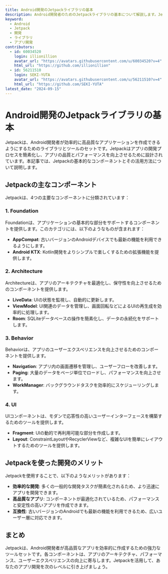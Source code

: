 ```yaml
---
title: Android開発のJetpackライブラリの基本
description: Android開発者のためのJetpackライブラリの基本について解説します。Jetpackの主要コンポーネントとその活用法について学びましょう。
keyword:
  - Android
  - Jetpack
  - 開発
  - ライブラリ
  - アプリ開発
contributors:
  - id: 60034520
    login: illionillion
    avatar_url: "https://avatars.githubusercontent.com/u/60034520?v=4"
    html_url: "https://github.com/illionillion"
  - id: 56211510
    login: SEKI-YUTA
    avatar_url: "https://avatars.githubusercontent.com/u/56211510?v=4"
    html_url: "https://github.com/SEKI-YUTA"
latest_date: "2024-09-15"
---
```


# Android開発のJetpackライブラリの基本

Jetpackは、Android開発者が効率的に高品質なアプリケーションを作成できるようにするためのライブラリとツールのセットです。Jetpackはアプリの開発プロセスを簡素化し、アプリの品質とパフォーマンスを向上させるために設計されています。本記事では、Jetpackの基本的なコンポーネントとその活用方法について説明します。

## Jetpackの主なコンポーネント

Jetpackは、4つの主要なコンポーネントに分類されています：

### 1. Foundation

Foundationは、アプリケーションの基本的な部分をサポートするコンポーネントを提供します。このカテゴリには、以下のようなものが含まれます：

- **AppCompat**: 古いバージョンのAndroidデバイスでも最新の機能を利用できるようにします。
- **Android KTX**: Kotlin開発をよりシンプルで楽しくするための拡張機能を提供します。

### 2. Architecture

Architectureは、アプリのアーキテクチャを最適化し、保守性を向上させるためのコンポーネントを提供します。

- **LiveData**: UIの状態を監視し、自動的に更新します。
- **ViewModel**: UI関連のデータを管理し、画面回転などによるUIの再生成を効率的に処理します。
- **Room**: SQLiteデータベースの操作を簡素化し、データの永続化をサポートします。

### 3. Behavior

Behaviorは、アプリのユーザーエクスペリエンスを向上させるためのコンポーネントを提供します。

- **Navigation**: アプリ内の画面遷移を管理し、ユーザーフローを改善します。
- **Paging**: 大量のデータをページ単位でロードし、パフォーマンスを向上させます。
- **WorkManager**: バックグラウンドタスクを効率的にスケジューリングします。

### 4. UI

UIコンポーネントは、モダンで応答性の高いユーザーインターフェースを構築するためのツールを提供します。

- **Fragment**: UIの動的で再利用可能な部分を作成します。
- **Layout**: ConstraintLayoutやRecyclerViewなど、複雑なUIを簡単にレイアウトするためのツールを提供します。

## Jetpackを使った開発のメリット

Jetpackを使用することで、以下のようなメリットがあります：

- **効率的な開発**: 多くの一般的な開発タスクが簡素化されるため、より迅速にアプリを開発できます。
- **高品質なアプリ**: コンポーネントが最適化されているため、パフォーマンスと安定性の高いアプリを作成できます。
- **互換性**: 古いバージョンのAndroidでも最新の機能を利用できるため、広いユーザー層に対応できます。

## まとめ

Jetpackは、Android開発者が高品質なアプリを効率的に作成するための強力なツールセットです。各コンポーネントは、アプリのアーキテクチャ、パフォーマンス、ユーザーエクスペリエンスの向上に寄与します。Jetpackを活用して、あなたのアプリ開発を次のレベルに引き上げましょう。
